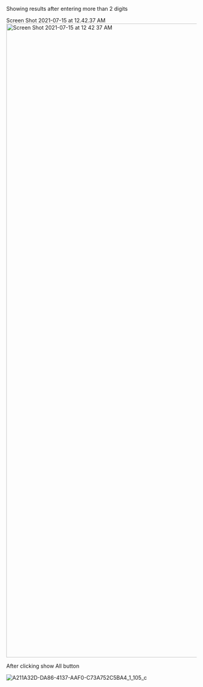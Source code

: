 Showing results after entering more than 2 digits

Screen Shot 2021-07-15 at 12.42.37 AM<img width="1680" alt="Screen Shot 2021-07-15 at 12 42 37 AM" src="https://user-images.githubusercontent.com/47374713/125730706-6a667f54-d944-45ce-9992-21ad347b58a7.png">



After clicking show All button

![A211A32D-DA86-4137-AAF0-C73A752C5BA4_1_105_c](https://user-images.githubusercontent.com/47374713/125731635-1f6ffe04-60b7-434d-80f6-6ecc24903a61.jpeg)


